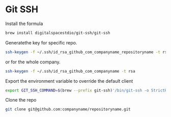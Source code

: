 # Git SSH

Install the formula

```bash
brew install digitalspacestdio/git-ssh/git-ssh

```
Generatethe key for specific repo. 

```bash
ssh-keygen -f ~/.ssh/id_rsa_github_com_companyname_repositoryname -t rsa

```
or for the whole company. 

```bash
ssh-keygen -f ~/.ssh/id_rsa_github_com_companyname -t rsa

```
Export the environment variable to override the default client  

```bash
export GIT_SSH_COMMAND=$(brew --prefix git-ssh)'/bin/git-ssh -o StrictHostKeyChecking=no'
```

Clone the repo  

```bash
git clone git@github.com:companyname/repositoryname.git

```
